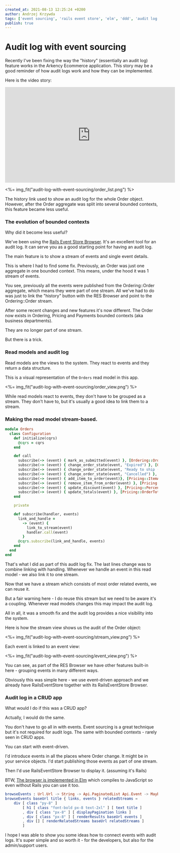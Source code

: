 ```yaml
---
created_at: 2021-08-13 12:25:24 +0200
author: Andrzej Krzywda
tags: ['event sourcing', 'rails event store', 'elm', 'ddd', 'audit log']
publish: true
---
```


# Audit log with event sourcing

Recently I've been fixing the way the "history" (essentially an audit log) feature works in the Arkency Ecommerce application. This story may be a good reminder of how audit logs work and how they can be implemented.

Here is the video story:

<iframe width="560" height="315" src="https://www.youtube.com/embed/0-80yi8DQiI" title="YouTube video player" frameborder="0" allow="accelerometer; autoplay; clipboard-write; encrypted-media; gyroscope; picture-in-picture" allowfullscreen></iframe>

<%= img_fit("audit-log-with-event-sourcing/order_list.png") %>

The history link used to show an audit log for the whole Order object. However, after the Order aggregate was split into several bounded contexts, this feature became less useful.

### The evolution of bounded contexts

Why did it become less useful?

We've been using the [Rails Event Store Browser](https://railseventstore.org/docs/v2/browser/). It's an excellent tool for an audit log. It can serve you as a good starting point for having an audit log.

The main feature is to show a stream of events and single event details.

This is where I had to find some fix. Previously, an Order was just one aggregate in one bounded context. This means, under the hood it was 1 stream of events.

You see, previously all the events were published from the Ordering::Order aggregate, which means they were part of one stream. All we've had to do was just to link the "history" button with the RES Browser and point to the Ordering::Order stream.

After some recent changes and new features it's now different. The Order now exists in Ordering, Pricing and Payments bounded contexts (aka business departments).

They are no longer part of one stream.

But there is a trick.

### Read models and audit log

Read models are the views to the system. They react to events and they return a data structure. 

This is a visual representation of the `Orders` read model in this app.

<%= img_fit("audit-log-with-event-sourcing/order_view.png") %>

While read models react to events, they don't have to be grouped as a stream. They don't have to, but it's usually a good idea to link them to a stream.

### Making the read model stream-based.

```ruby
module Orders
  class Configuration
    def initialize(cqrs)
      @cqrs = cqrs
    end

    def call
      subscribe(-> (event) { mark_as_submitted(event) }, [Ordering::OrderSubmitted])
      subscribe(-> (event) { change_order_state(event, "Expired") }, [Ordering::OrderExpired])
      subscribe(-> (event) { change_order_state(event, "Ready to ship (paid)") }, [Ordering::OrderPaid])
      subscribe(-> (event) { change_order_state(event, "Cancelled") }, [Ordering::OrderCancelled])
      subscribe(-> (event) { add_item_to_order(event)}, [Pricing::ItemAddedToBasket])
      subscribe(-> (event) { remove_item_from_order(event) }, [Pricing::ItemRemovedFromBasket])
      subscribe(-> (event) { update_discount(event) }, [Pricing::PercentageDiscountSet])
      subscribe(-> (event) { update_totals(event) }, [Pricing::OrderTotalValueCalculated])
    end

    private

    def subscribe(handler, events)
      link_and_handle =
        -> (event) {
          link_to_stream(event)
          handler.call(event)
        }
      @cqrs.subscribe(link_and_handle, events)
    end
  end
end    
```

That's what I did as part of this audit log fix. The last lines change was to combine linking with handling. Whenever we handle an event in this read model - we also link it to one stream.

Now that we have a stream which consists of most order related events, we can reuse it.

But a fair warning here - I do reuse this stream but we need to be aware it's a coupling. Whenever read models changes this may impact the audit log. 

All in all, it was a smooth fix and the audit log provides a nice visibility into the system.

Here is how the stream view shows us the audit of the Order object:


<%= img_fit("audit-log-with-event-sourcing/stream_view.png") %>

Each event is linked to an event view:

<%= img_fit("audit-log-with-event-sourcing/event_view.png") %>

You can see, as part of the RES Browser we have other features built-in here - grouping events in many different ways.

Obviously this was simple here - we use event-driven approach and we already have RailsEventStore together with its RailsEventStore Browser.

### Audit log in a CRUD app

What would I do if this was a CRUD app?

Actually, I would do the same.

You don't have to go all in with events. Event sourcing is a great technique but it's not required for audit logs. The same with bounded contexts - rarely seen in CRUD apps.

You can start with event-driven.

I'd introduce events in all the places where Order change. It might be in your service objects. I'd start publishing those events as part of one stream.

Then I'd use RailsEventStore Browser to display it. (assuming it's Rails)

BTW, [The browser is implemented in Elm](https://github.com/RailsEventStore/rails_event_store/blob/master/ruby_event_store-browser/elm/src/Page/ShowStream.elm) which compiles to JavaScript so even without Rails you can use it too.

```elm
browseEvents : Url.Url -> String -> Api.PaginatedList Api.Event -> Maybe (List String) -> Html Msg
browseEvents baseUrl title { links, events } relatedStreams =
    div [ class "py-8" ]
        [ h1 [ class "font-bold px-8 text-2xl" ] [ text title ]
        , div [ class "px-8" ] [ displayPagination links ]
        , div [ class "px-8" ] [ renderResults baseUrl events ]
        , div [] [ renderRelatedStreams baseUrl relatedStreams ]
        ]
``` 

I hope I was able to show you some ideas how to connect events with audit logs. It's super simple and so worth it - for the developers, but also for the admin/support users. 